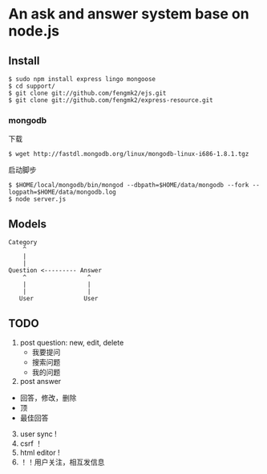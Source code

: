 # An ask and answer system base on node.js


## Install

    $ sudo npm install express lingo mongoose
    $ cd support/
    $ git clone git://github.com/fengmk2/ejs.git
    $ git clone git://github.com/fengmk2/express-resource.git
    
### mongodb 
    
下载

    $ wget http://fastdl.mongodb.org/linux/mongodb-linux-i686-1.8.1.tgz

启动脚步

    $ $HOME/local/mongodb/bin/mongod --dbpath=$HOME/data/mongodb --fork --logpath=$HOME/data/mongodb.log    
    $ node server.js
    
## Models

    Category
        ^
        |
        |
    Question <--------- Answer
        ^                 ^
        |                 |
        |                 |
       User              User
        

## TODO

1. post question: new, edit, delete
    * 我要提问
    * 搜索问题
    * 我的问题
2. post answer
 * 回答，修改，删除
 * 顶
 * 最佳回答
3. user sync !
4. csrf ！
5. html editor !
6. ！！用户关注，相互发信息